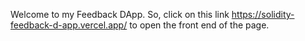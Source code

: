 Welcome to my Feedback DApp. So, click on this link https://solidity-feedback-d-app.vercel.app/ to open the front end of the page.